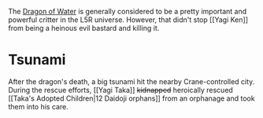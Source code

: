 The [Dragon of Water](https://l5r.fandom.com/wiki/Dragon_of_Water) is generally considered to be a pretty important and powerful critter in the L5R universe. However, that didn't stop [[Yagi Ken]] from being a heinous evil bastard and killing it.
# Tsunami
After the dragon's death, a big tsunami hit the nearby Crane-controlled city. During the rescue efforts, [[Yagi Taka]] ~~kidnapped~~ heroically rescued [[Taka's Adopted Children|12 Daidoji orphans]] from an orphanage and took them into his care.